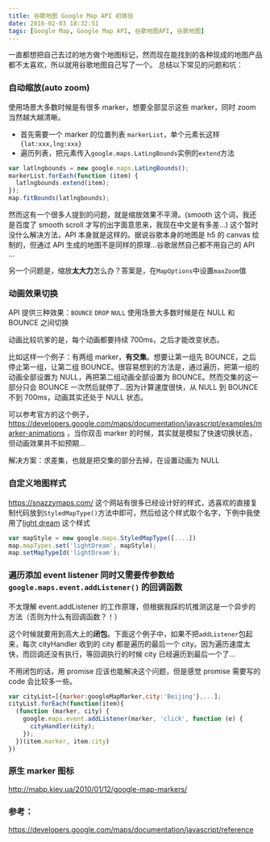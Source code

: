 ```yaml
---
title: 谷歌地图 Google Map API 初体验
date: 2016-02-03 18:32:51
tags: [Google Map, Google Map API, 谷歌地图API, 谷歌地图]
---
```


一直都想把自己去过的地方做个地图标记，然而现在能找到的各种现成的地图产品都不太喜欢，所以就用谷歌地图自己写了一个。
总结以下常见的问题和坑：

### 自动缩放(auto zoom)

使用场景大多数时候是有很多 marker，想要全部显示这些 marker，同时 zoom 当然越大越清晰。

- 首先需要一个 marker 的位置列表 `markerList`，单个元素长这样`{lat:xxx,lng:xxx}`
- 遍历列表，把元素传入`google.maps.LatLngBounds`实例的`extend`方法

```js
var latlngbounds = new google.maps.LatLngBounds();
markerList.forEach(function (item) {
  latlngbounds.extend(item);
});
map.fitBounds(latlngbounds);
```

然而这有一个很多人提到的问题，就是缩放效果不平滑。(smooth 这个词，我还是百度了 smooth scroll 才写的出字面意思来，我现在中文是有多差…)
这个暂时没什么解决方法，API 本身就是这样的。据说谷歌本身的地图是 h5 的 canvas 绘制的，但通过 API 生成的地图不是同样的原理…谷歌居然自己都不用自己的 API …

另一个问题是，缩放**太大力**怎么办？答案是，在`MapOptions`中设置`maxZoom`值

### 动画效果切换

API 提供三种效果：`BOUNCE` `DROP` `NULL`
使用场景大多数时候是在 NULL 和 BOUNCE 之间切换

动画比较坑爹的是，每个动画都要持续 700ms，之后才能改变状态。

比如这样一个例子：有两组 marker，**有交集**。想要让第一组先 BOUNCE，之后停止第一组，让第二组 BOUNCE。很容易想到的方法是，通过遍历，把第一组的动画全部设置为 NULL，再把第二组动画全部设置为 BOUNCE。然而交集的这一部分只会 BOUNCE 一次然后就停了…因为计算速度很快，从 NULL 到 BOUNCE 不到 700ms，动画其实还处于 NULL 状态。

可以参考官方的这个例子，https://developers.google.com/maps/documentation/javascript/examples/marker-animations ，当你双击 marker 的时候，其实就是模拟了快速切换状态，但动画效果并不如预期…

解决方案：求差集，也就是把交集的部分去掉，在设置动画为 NULL

### 自定义地图样式

https://snazzymaps.com/ 这个网站有很多已经设计好的样式，选喜欢的直接复制代码放到`StyledMapType()`方法中即可，然后给这个样式取个名字，下例中我使用了[light dream](https://snazzymaps.com/style/134/light-dream) 这个样式

```js
var mapStyle = new google.maps.StyledMapType([....])
map.mapTypes.set('lightDream', mapStyle);
map.setMapTypeId('lightDream');
```

### 遍历添加 event listener 同时又需要传参数给 `google.maps.event.addListener()` 的回调函数

不太理解 event.addListener 的工作原理，但根据我踩的坑推测这是一个异步的方法（否则为什么有回调函数？！）

这个时候就要用到高大上的**闭包**。下面这个例子中，如果不把`addListener`包起来，每次 cityHandler 收到的 city 都是遍历的最后一个 city。因为遍历速度太快，而回调还没有执行，等回调执行的时候 city 已经遍历到最后一个了…

不用闭包的话，用 promise 应该也能解决这个问题，但是感觉 promise 需要写的 code 会比较多一些。

```js
var cityList=[{marker:googleMapMarker,city:'Beijing'},...];
cityList.forEach(function(item){
  (function (marker, city) {
    google.maps.event.addListener(marker, 'click', function (e) {
      cityHandler(city);
    });
  })(item.marker, item.city)
})
```

### 原生 marker 图标

http://mabp.kiev.ua/2010/01/12/google-map-markers/

### 参考：

https://developers.google.com/maps/documentation/javascript/reference

